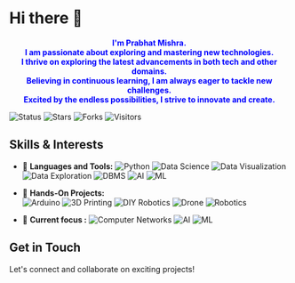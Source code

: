<!-- Replace this line with your desired GitHub profile banner image -->
# Hi there 👋

<p align="center">
  <b style="color:blue">I'm Prabhat Mishra.</b><br>
  <b style="color:blue">I am passionate about exploring and mastering new technologies.</b><br>
  <b style="color:blue">I thrive on exploring the latest advancements in both tech and other domains.</b><br>
  <b style="color:blue">Believing in continuous learning, I am always eager to tackle new challenges.</b><br>
  <b style="color:blue">Excited by the endless possibilities, I strive to innovate and create.</b><br>
</p>


<!-- Badges -->
![Status](https://img.shields.io/badge/status-updating-brightgreen)
![Stars](https://img.shields.io/github/stars/COBR-A/COBR-A)
![Forks](https://img.shields.io/github/forks/COBR-A/COBR-A)
![Visitors](https://visitor-badge.glitch.me/badge?page_id=COBR-A.COBR-A)

## Skills & Interests
- 🌟 **Languages and Tools:**
  ![Python](https://img.shields.io/badge/-Python-000?&logo=Python)
  ![Data Science](https://img.shields.io/badge/-Data%20Science-000?&logo=DataCamp)
  ![Data Visualization](https://img.shields.io/badge/-Data%20Visualization-000?&logo=DataCamp)
  ![Data Exploration](https://img.shields.io/badge/-Data%20Exploration-000?&logo=DataCamp)
  ![DBMS](https://img.shields.io/badge/-DBMS-000?&logo=Database)
  ![AI](https://img.shields.io/badge/-Artificial%20Intelligence-000?&logo=OpenAI)
  ![ML](https://img.shields.io/badge/-Machine%20Learning-000?&logo=TensorFlow) 

- 🌟 **Hands-On Projects:**  
  ![Arduino](https://img.shields.io/badge/-Arduino-000?&logo=Arduino)
  ![3D Printing](https://img.shields.io/badge/-3D%20Printing-000?&logo=Thingiverse)
  ![DIY Robotics](https://img.shields.io/badge/-DIY%20Robotics-000?&logo=Robot)
  ![Drone](https://img.shields.io/badge/-Drone-000?&logo=Drone)
  ![Robotics](https://img.shields.io/badge/-Robotics-000?&logo=Robotics)

- 🌟 **Current focus :**
  ![Computer Networks](https://img.shields.io/badge/-Computer%20Networks-000?&logo=Cisco)
  ![AI](https://img.shields.io/badge/-Artificial%20Intelligence-000?&logo=OpenAI)
  ![ML](https://img.shields.io/badge/-Machine%20Learning-000?&logo=TensorFlow)

## Get in Touch
Let's connect and collaborate on exciting projects!

